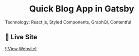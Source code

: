 <h1 align="center">
  Quick Blog App in Gatsby
</h1>

Technology: React.js, Styled Components, GraphQl, Contentful

## 💫 Live Site

[![View Website]](https://firstgatsbyappcontentful.netlify.com)
